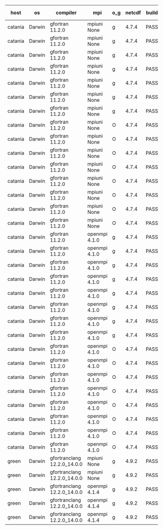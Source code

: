 

| host     | os       | compiler                              | mpi                      | o_g        | netcdf        | build       | u_pass          | u_fail          | s_pass            | s_fail            | e_pass             | e_fail             | nuopc_pass       | nuopc_fail       | artifacts link          |
|----------|----------|---------------------------------------|--------------------------|------------|---------------|-------------|-----------------|-----------------|-------------------|-------------------|--------------------|--------------------|------------------|------------------|-------------------------|
| catania | Darwin | gfortran 11.2.0 | mpiuni None  | g | 4.7.4  | PASS | 12530 | 0 | 9 | 0 | 44 | 0 | None | None | <a href="https://github.com/esmf-org/esmf-test-artifacts/tree/6693066a0cc0e0885e48b99609fa5956ac726300/develop/gfortran/11.2.0/g/mpiuni/None" target="_blank">6693066</a> | 
| catania | Darwin | gfortran 11.2.0 | mpiuni None  | g | 4.7.4  | PASS | 12530 | 0 | 9 | 0 | 44 | 0 | None | None | <a href="https://github.com/esmf-org/esmf-test-artifacts/tree/93c5bab7a2deebb62b2582d38b303c06102936f2/develop/gfortran/11.2.0/g/mpiuni/None" target="_blank">93c5bab</a> | 
| catania | Darwin | gfortran 11.2.0 | mpiuni None  | g | 4.7.4  | PASS | 12530 | 0 | 9 | 0 | 44 | 0 | None | None | <a href="https://github.com/esmf-org/esmf-test-artifacts/tree/a5181e0bed035af571c03b1badd9517cb485f069/develop/gfortran/11.2.0/g/mpiuni/None" target="_blank">a5181e0</a> | 
| catania | Darwin | gfortran 11.2.0 | mpiuni None  | g | 4.7.4  | PASS | 12530 | 0 | 9 | 0 | 44 | 0 | None | None | <a href="https://github.com/esmf-org/esmf-test-artifacts/tree/a466630130d68f246ccd051ab0b1e17ea4381076/develop/gfortran/11.2.0/g/mpiuni/None" target="_blank">a466630</a> | 
| catania | Darwin | gfortran 11.2.0 | mpiuni None  | g | 4.7.4  | PASS | 12530 | 0 | 9 | 0 | 44 | 0 | None | None | <a href="https://github.com/esmf-org/esmf-test-artifacts/tree/a0370206426902f13d9792475868dfa3883498b7/develop/gfortran/11.2.0/g/mpiuni/None" target="_blank">a037020</a> | 
| catania | Darwin | gfortran 11.2.0 | mpiuni None  | g | 4.7.4  | PASS | 12530 | 0 | 9 | 0 | 44 | 0 | None | None | <a href="https://github.com/esmf-org/esmf-test-artifacts/tree/fac2382930d2c8822d12134ba9d6e5df37bd1d2b/develop/gfortran/11.2.0/g/mpiuni/None" target="_blank">fac2382</a> | 
| catania | Darwin | gfortran 11.2.0 | mpiuni None  | g | 4.7.4  | PASS | 12530 | 0 | 9 | 0 | 44 | 0 | None | None | <a href="https://github.com/esmf-org/esmf-test-artifacts/tree/10e6d43973b02009855dc39434d0d9eccd32f6aa/develop/gfortran/11.2.0/g/mpiuni/None" target="_blank">10e6d43</a> | 
| catania | Darwin | gfortran 11.2.0 | mpiuni None  | O | 4.7.4  | PASS | 12530 | 0 | 9 | 0 | 44 | 0 | None | None | <a href="https://github.com/esmf-org/esmf-test-artifacts/tree/1a84d27612e9521415764194906cbd1c79509e93/develop/gfortran/11.2.0/O/mpiuni/None" target="_blank">1a84d27</a> | 
| catania | Darwin | gfortran 11.2.0 | mpiuni None  | O | 4.7.4  | PASS | 12530 | 0 | 9 | 0 | 44 | 0 | None | None | <a href="https://github.com/esmf-org/esmf-test-artifacts/tree/25d78cc73a6dfffcb7c4e107ecb787b830433db8/develop/gfortran/11.2.0/O/mpiuni/None" target="_blank">25d78cc</a> | 
| catania | Darwin | gfortran 11.2.0 | mpiuni None  | O | 4.7.4  | PASS | 12530 | 0 | 9 | 0 | 44 | 0 | None | None | <a href="https://github.com/esmf-org/esmf-test-artifacts/tree/42ca6f253ca7ee10b5b76b39c95bef288590c833/develop/gfortran/11.2.0/O/mpiuni/None" target="_blank">42ca6f2</a> | 
| catania | Darwin | gfortran 11.2.0 | mpiuni None  | O | 4.7.4  | PASS | 12530 | 0 | 9 | 0 | 44 | 0 | None | None | <a href="https://github.com/esmf-org/esmf-test-artifacts/tree/30285fa03fbac3a40e480f1105493052cef7501e/develop/gfortran/11.2.0/O/mpiuni/None" target="_blank">30285fa</a> | 
| catania | Darwin | gfortran 11.2.0 | mpiuni None  | O | 4.7.4  | PASS | 12530 | 0 | 9 | 0 | 44 | 0 | None | None | <a href="https://github.com/esmf-org/esmf-test-artifacts/tree/a1c2e66cf1bbb6d785e560e2928594b4805edda2/develop/gfortran/11.2.0/O/mpiuni/None" target="_blank">a1c2e66</a> | 
| catania | Darwin | gfortran 11.2.0 | mpiuni None  | O | 4.7.4  | PASS | 12530 | 0 | 9 | 0 | 44 | 0 | None | None | <a href="https://github.com/esmf-org/esmf-test-artifacts/tree/4f88496c9a16ede26dc2e0437176648af373b1bc/develop/gfortran/11.2.0/O/mpiuni/None" target="_blank">4f88496</a> | 
| catania | Darwin | gfortran 11.2.0 | mpiuni None  | O | 4.7.4  | PASS | 12530 | 0 | 9 | 0 | 44 | 0 | None | None | <a href="https://github.com/esmf-org/esmf-test-artifacts/tree/2f5aad7932b0ec05c087f8fd56063293f8778cbf/develop/gfortran/11.2.0/O/mpiuni/None" target="_blank">2f5aad7</a> | 
| catania | Darwin | gfortran 11.2.0 | mpiuni None  | O | 4.7.4  | PASS | 12530 | 0 | 9 | 0 | 44 | 0 | None | None | <a href="https://github.com/esmf-org/esmf-test-artifacts/tree/6fdcb014301a1da9ab073d3f253804fd752de211/develop/gfortran/11.2.0/O/mpiuni/None" target="_blank">6fdcb01</a> | 
| catania | Darwin | gfortran 11.2.0 | openmpi 4.1.0  | g | 4.7.4  | PASS | 14197 | 3 | 51 | 0 | 81 | 0 | 56 | 0 | <a href="https://github.com/esmf-org/esmf-test-artifacts/tree/2f3bb4581badfc60bbebcdfc227f5992fd501fe9/develop/gfortran/11.2.0/g/openmpi/4.1.0" target="_blank">2f3bb45</a> | 
| catania | Darwin | gfortran 11.2.0 | openmpi 4.1.0  | g | 4.7.4  | PASS | 14197 | 3 | 51 | 0 | 81 | 0 | 56 | 0 | <a href="https://github.com/esmf-org/esmf-test-artifacts/tree/ff5e9366269203b610a1eefb04705cf949a5183b/develop/gfortran/11.2.0/g/openmpi/4.1.0" target="_blank">ff5e936</a> | 
| catania | Darwin | gfortran 11.2.0 | openmpi 4.1.0  | g | 4.7.4  | PASS | 14197 | 3 | 51 | 0 | 81 | 0 | 55 | 1 | <a href="https://github.com/esmf-org/esmf-test-artifacts/tree/d619068c3ad2930d703280da27e92d8a18bae62f/develop/gfortran/11.2.0/g/openmpi/4.1.0" target="_blank">d619068</a> | 
| catania | Darwin | gfortran 11.2.0 | openmpi 4.1.0  | g | 4.7.4  | PASS | 14197 | 3 | 51 | 0 | 81 | 0 | 55 | 1 | <a href="https://github.com/esmf-org/esmf-test-artifacts/tree/373f414cc59028afcfa337bff5087fc49859c101/develop/gfortran/11.2.0/g/openmpi/4.1.0" target="_blank">373f414</a> | 
| catania | Darwin | gfortran 11.2.0 | openmpi 4.1.0  | g | 4.7.4  | PASS | 14197 | 3 | 51 | 0 | 81 | 0 | 56 | 0 | <a href="https://github.com/esmf-org/esmf-test-artifacts/tree/d9f7914ae8e28d44225f1119de76a785dfeee510/develop/gfortran/11.2.0/g/openmpi/4.1.0" target="_blank">d9f7914</a> | 
| catania | Darwin | gfortran 11.2.0 | openmpi 4.1.0  | g | 4.7.4  | PASS | 14197 | 3 | 51 | 0 | 81 | 0 | 56 | 0 | <a href="https://github.com/esmf-org/esmf-test-artifacts/tree/db0aa79eefe7becda60cbad108cc43c0ab1eca20/develop/gfortran/11.2.0/g/openmpi/4.1.0" target="_blank">db0aa79</a> | 
| catania | Darwin | gfortran 11.2.0 | openmpi 4.1.0  | g | 4.7.4  | PASS | 14197 | 3 | 51 | 0 | 81 | 0 | 56 | 0 | <a href="https://github.com/esmf-org/esmf-test-artifacts/tree/1525c0cba2aa720e4d406e80b99145f1b3acc390/develop/gfortran/11.2.0/g/openmpi/4.1.0" target="_blank">1525c0c</a> | 
| catania | Darwin | gfortran 11.2.0 | openmpi 4.1.0  | g | 4.7.4  | PASS | 14197 | 3 | 51 | 0 | 81 | 0 | 56 | 0 | <a href="https://github.com/esmf-org/esmf-test-artifacts/tree/f1091e15b1c85fda993d61f4416aecf2801dfefa/develop/gfortran/11.2.0/g/openmpi/4.1.0" target="_blank">f1091e1</a> | 
| catania | Darwin | gfortran 11.2.0 | openmpi 4.1.0  | O | 4.7.4  | PASS | 14197 | 3 | 51 | 0 | 81 | 0 | 56 | 0 | <a href="https://github.com/esmf-org/esmf-test-artifacts/tree/23ec80eef913b3a6632d5613c587dfdc879ca0bd/develop/gfortran/11.2.0/O/openmpi/4.1.0" target="_blank">23ec80e</a> | 
| catania | Darwin | gfortran 11.2.0 | openmpi 4.1.0  | O | 4.7.4  | PASS | 14197 | 3 | 51 | 0 | 81 | 0 | 56 | 0 | <a href="https://github.com/esmf-org/esmf-test-artifacts/tree/618a0be4c19929e136295c98abc089263d66bcaf/develop/gfortran/11.2.0/O/openmpi/4.1.0" target="_blank">618a0be</a> | 
| catania | Darwin | gfortran 11.2.0 | openmpi 4.1.0  | O | 4.7.4  | PASS | 14197 | 3 | 51 | 0 | 81 | 0 | 55 | 1 | <a href="https://github.com/esmf-org/esmf-test-artifacts/tree/68834403be921b9f284a3a7da34cf84cd34fb7c1/develop/gfortran/11.2.0/O/openmpi/4.1.0" target="_blank">6883440</a> | 
| catania | Darwin | gfortran 11.2.0 | openmpi 4.1.0  | O | 4.7.4  | PASS | 14197 | 3 | 51 | 0 | 81 | 0 | 55 | 1 | <a href="https://github.com/esmf-org/esmf-test-artifacts/tree/abc1ce2fbc235a91f80e340e713eb067a6095cff/develop/gfortran/11.2.0/O/openmpi/4.1.0" target="_blank">abc1ce2</a> | 
| catania | Darwin | gfortran 11.2.0 | openmpi 4.1.0  | O | 4.7.4  | PASS | 14197 | 3 | 51 | 0 | 81 | 0 | 56 | 0 | <a href="https://github.com/esmf-org/esmf-test-artifacts/tree/71adbddb89bc953320344877a86b1560e5a2d1aa/develop/gfortran/11.2.0/O/openmpi/4.1.0" target="_blank">71adbdd</a> | 
| catania | Darwin | gfortran 11.2.0 | openmpi 4.1.0  | O | 4.7.4  | PASS | 14197 | 3 | 51 | 0 | 81 | 0 | 56 | 0 | <a href="https://github.com/esmf-org/esmf-test-artifacts/tree/6441cf067cf4cddbef905c7aa91eda3ba4241492/develop/gfortran/11.2.0/O/openmpi/4.1.0" target="_blank">6441cf0</a> | 
| catania | Darwin | gfortran 11.2.0 | openmpi 4.1.0  | O | 4.7.4  | PASS | 14197 | 3 | 51 | 0 | 81 | 0 | 56 | 0 | <a href="https://github.com/esmf-org/esmf-test-artifacts/tree/7f89297752773ebef48ba7f3c821966c23a3b16d/develop/gfortran/11.2.0/O/openmpi/4.1.0" target="_blank">7f89297</a> | 
| catania | Darwin | gfortran 11.2.0 | openmpi 4.1.0  | O | 4.7.4  | PASS | 14197 | 3 | 51 | 0 | 81 | 0 | 56 | 0 | <a href="https://github.com/esmf-org/esmf-test-artifacts/tree/4782dc99074c65c9ac218f25d00b5dc32469cae3/develop/gfortran/11.2.0/O/openmpi/4.1.0" target="_blank">4782dc9</a> | 
| green | Darwin | gfortranclang 12.2.0_14.0.0 | mpiuni None  | g | 4.9.2  | PASS | 12530 | 0 | 9 | 0 | 44 | 0 | None | None | <a href="https://github.com/esmf-org/esmf-test-artifacts/tree/663650beeea68bb9dde51d8c440c12cef32dcf31/develop/gfortranclang/12.2.0_14.0.0/g/mpiuni/None" target="_blank">663650b</a> | 
| green | Darwin | gfortranclang 12.2.0_14.0.0 | mpiuni None  | g | 4.9.2  | PASS | 12530 | 0 | 9 | 0 | 44 | 0 | None | None | <a href="https://github.com/esmf-org/esmf-test-artifacts/tree/93a1bec2881df7d5d9251f745777dcda538fac21/develop/gfortranclang/12.2.0_14.0.0/g/mpiuni/None" target="_blank">93a1bec</a> | 
| green | Darwin | gfortranclang 12.2.0_14.0.0 | openmpi 4.1.4  | g | 4.9.2  | PASS | 14200 | 0 | 51 | 0 | 81 | 0 | 55 | 2 | <a href="https://github.com/esmf-org/esmf-test-artifacts/tree/ecfb13bedaed27a4688644085c7ce28b42fe4b0f/develop/gfortranclang/12.2.0_14.0.0/g/openmpi/4.1.4" target="_blank">ecfb13b</a> | 
| green | Darwin | gfortranclang 12.2.0_14.0.0 | openmpi 4.1.4  | g | 4.9.2  | PASS | 14200 | 0 | 51 | 0 | 81 | 0 | 57 | 0 | <a href="https://github.com/esmf-org/esmf-test-artifacts/tree/0ab00f921d4bad9bae02cc8ffdca73d4e430d7a9/develop/gfortranclang/12.2.0_14.0.0/g/openmpi/4.1.4" target="_blank">0ab00f9</a> | 
| green | Darwin | gfortranclang 12.2.0_14.0.0 | openmpi 4.1.4  | g | 4.9.2  | PASS | None | None | None | None | None | None | None | None | <a href="https://github.com/esmf-org/esmf-test-artifacts/tree/050889409361bd8b97e19af4f87b556dc6e2d167/develop/gfortranclang/12.2.0_14.0.0/g/openmpi/4.1.4" target="_blank">0508894</a> | 
